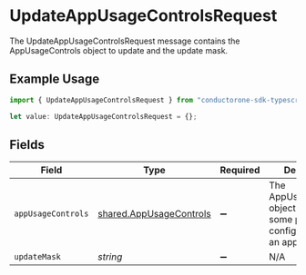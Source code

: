 # UpdateAppUsageControlsRequest

The UpdateAppUsageControlsRequest message contains the AppUsageControls object to update and the update mask.

## Example Usage

```typescript
import { UpdateAppUsageControlsRequest } from "conductorone-sdk-typescript/sdk/models/shared";

let value: UpdateAppUsageControlsRequest = {};
```

## Fields

| Field                                                                           | Type                                                                            | Required                                                                        | Description                                                                     |
| ------------------------------------------------------------------------------- | ------------------------------------------------------------------------------- | ------------------------------------------------------------------------------- | ------------------------------------------------------------------------------- |
| `appUsageControls`                                                              | [shared.AppUsageControls](../../../sdk/models/shared/appusagecontrols.md)       | :heavy_minus_sign:                                                              | The AppUsageControls object describes some peripheral configuration for an app. |
| `updateMask`                                                                    | *string*                                                                        | :heavy_minus_sign:                                                              | N/A                                                                             |